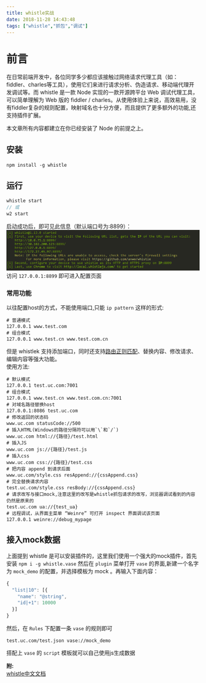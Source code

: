```yaml
---
title: whistle实战
date: 2018-11-28 14:43:48
tags: ["whistle","抓包","调试"]
---
```

# 前言
在日常前端开发中，各位同学多少都应该接触过网络请求代理工具（如： fiddler、charles等工具），使用它们来进行请求分析、伪造请求、移动端代理开发调试等。而 whistle 是一款 Node 实现的一款开源跨平台 Web 调试代理工具，可以简单理解为 Web 版的 fiddler / charles。从使用体验上来说，高效易用，没有fiddler复杂的规则配置，映射域名也十分方便，而且提供了更多额外的功能,还支持插件扩展。

本文章所有内容都建立在你已经安装了 Node 的前提之上。

## 安装
`npm install -g whistle`

## 运行
```javascript
whistle start
// 或
w2 start
```
启动成功后，即可见此信息（默认端口号为:8899）：
![](/source/images/img_whistle_01.png)
访问 `127.0.0.1:8899` 即可进入配置页面

### 常用功能
以往配置host的方式，不能使用端口,只能 `ip pattern` 这样的形式:
```shell
# 普通模式
127.0.0.1 www.test.com
# 组合模式
127.0.0.1 www.test.cn www.test.com.cn
```
但是 whistlek 支持添加端口，同时还支持[路由正则匹配](https://avwo.github.io/whistle/pattern.html)、替换内容、修改请求、编辑内容等强大功能。  
使用方法:
```shell
# 默认模式
127.0.0.1 test.uc.com:7001
# 组合模式
127.0.0.1 www.test.cn www.test.com.cn:7001
# 对域名路径替换host
127.0.0.1:8086 test.uc.com
# 修改返回的状态码
www.uc.com statusCode://500
# 插入HTML(Windows的路径分隔符可以用`\`和`/`)
www.uc.com html://{路径}/test.html
# 插入JS
www.uc.com js://{路径}/test.js
# 插入css
www.uc.com css://{路径}/test.css
# 把内容 append 到请求后面
www.uc.com/style.css resAppend://{cssAppend.css}
# 完全替换请求内容
test.uc.com/style.css resBody://{cssAppend.css}
# 请求改写与接口mock,注意这里的改写是whistle抓包请求的改写，浏览器调试看到的内容仍然是原来的
test.uc.com ua://{test_ua}
# 远程调试，从界面主菜单 “Weinre” 可打开 inspect 界面调试该页面
127.0.0.1 weinre://debug_mypage
```

## 接入mock数据
上面提到 whistle 是可以安装插件的，这里我们使用一个强大的mock插件，首先安装
`npm i -g whistle.vase`
然后在 `plugin` 菜单打开 `vase` 的界面,新建一个名字为 `mock_demo` 的配置，并选择模板为 mock 。再输入下面内容：
```javascript
{
  "list|10": [{
    "name": "@string",
    "id|+1": 10000
  }]
}
```

然后，在 `Rules` 下配置一条 `vase` 的规则即可
```
test.uc.com/test.json vase://mock_demo
```
搭配上 `vase` 的 `script` 模板就可以自己使用js生成数据

**附:**  
[whistle中文文档](http://wproxy.org/whistle/)